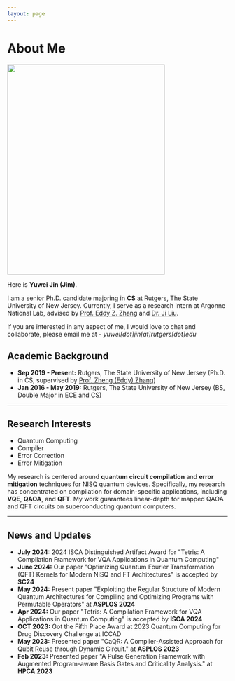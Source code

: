```yaml
---
layout: page
---
```


# About Me

<img src="https://jim-yw.github.io/me.JPG" class="floatpic" width="360" height="480">

Here is **Yuwei Jin (Jim)**.

I am a senior Ph.D. candidate majoring in **CS** at Rutgers, The State University of New Jersey. Currently, I serve as a research intern  at Argonne National Lab, advised by [Prof. Eddy Z. Zhang](https://people.cs.rutgers.edu/zz124/) and [Dr. Ji Liu](https://www.anl.gov/profile/ji-liu). 

If you are interested in any aspect of me, I would love to chat and collaborate, please email me at - *yuwei[dot]jin[at]rutgers[dot]edu*

## Academic Background

- **Sep 2019 - Present:** Rutgers, The State University of New Jersey (Ph.D. in CS, supervised by [Prof. Zheng (Eddy) Zhang](https://people.cs.rutgers.edu/zz124/))
- **Jan 2016 - May 2019:** Rutgers, The State University of New Jersey (BS, Double Major in ECE and CS)

---

## Research Interests

- Quantum Computing
- Compiler
- Error Correction
- Error Mitigation

My research is centered around **quantum circuit compilation** and **error mitigation** techniques for NISQ quantum devices. Specifically, my research has concentrated on compilation for domain-specific applications, including **VQE**, **QAOA**, and **QFT**. My work guarantees linear-depth for mapped QAOA and QFT circuits on superconducting quantum computers.


---

## News and Updates
- **July 2024:** 2024 ISCA Distinguished Artifact Award for "Tetris: A Compilation Framework for VQA Applications in Quantum Computing"
- **June 2024:** Our paper "Optimizing Quantum Fourier Transformation (QFT) Kernels for Modern NISQ and FT Architectures" is accepted by **SC24**
- **May 2024:** Present paper "Exploiting the Regular Structure of Modern Quantum Architectures for Compiling and Optimizing Programs with Permutable Operators" at **ASPLOS 2024**
- **Apr 2024:** Our paper "Tetris: A Compilation Framework for VQA Applications in Quantum Computing" is accepted by **ISCA 2024**
- **OCT 2023:** Got the Fifth Place Award at 2023 Quantum Computing for Drug Discovery Challenge at ICCAD
- **May 2023:** Presented paper "CaQR: A Compiler-Assisted Approach for Qubit Reuse through Dynamic Circuit." at **ASPLOS 2023**
- **Feb 2023:** Presented paper "A Pulse Generation Framework with Augmented Program-aware Basis Gates and Criticality Analysis." at **HPCA 2023**


